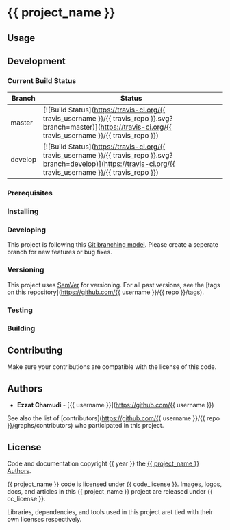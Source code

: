 # {{ project_name }}

<!-- pills -->
<!-- logo -->
<!-- description -->
<!-- screenshots -->

## Usage

<!-- how to use this project (as end user) -->

## Development


### Current Build Status

| Branch | Status |
| - | - |
| master | [![Build Status](https://travis-ci.org/{{ travis_username }}/{{ travis_repo }}.svg?branch=master)](https://travis-ci.org/{{ travis_username }}/{{ travis_repo }}) |
| develop | [![Build Status](https://travis-ci.org/{{ travis_username }}/{{ travis_repo }}.svg?branch=develop)](https://travis-ci.org/{{ travis_username }}/{{ travis_repo }}) |

### Prerequisites

### Installing

### Developing

This project is following this [Git branching model](https://nvie.com/files/Git-branching-model.pdf). Please create a seperate branch for new features or bug fixes. 

### Versioning

This project uses [SemVer](http://semver.org/) for versioning. For all past versions, see the [tags on this repository](https://github.com/{{ username }}/{{ repo }}/tags). 

### Testing

### Building

## Contributing

Make sure your contributions are compatible with the license of this code.

## Authors

* **Ezzat Chamudi** - [{{ username }}](https://github.com/{{ username }})

See also the list of [contributors](https://github.com/{{ username }}/{{ repo }}/graphs/contributors) who participated in this project.

## License

Code and documentation copyright {{ year }} the [{{ project_name }} Authors](). 

{{ project_name }} code is licensed under {{ code_license }}. Images, logos, docs, and articles in this {{ project_name }} project are released under {{ cc_license }}.

Libraries, dependencies, and tools used in this project aret tied with their own licenses respectively.


<!--
Licenses list
[AGPL-3.0](https://www.gnu.org/licenses/agpl-3.0.en.html)

[MPL-2.0](https://www.mozilla.org/en-US/MPL/2.0/)
https://www.mozilla.org/media/MPL/2.0/index.815ca599c9df.txt

[Apache-2.0](https://www.apache.org/licenses/LICENSE-2.0)
https://www.apache.org/licenses/LICENSE-2.0.txt

[CC-BY-4.0](https://creativecommons.org/licenses/by/4.0/legalcode)
https://creativecommons.org/licenses/by/4.0/legalcode.txt

[CC-BY-SA-4.0](https://creativecommons.org/licenses/by-sa/4.0/legalcode)
https://creativecommons.org/licenses/by-sa/4.0/legalcode.txt

[CC-BY-NC-SA-4.0](https://creativecommons.org/licenses/by-nc-sa/4.0/legalcode)
https://creativecommons.org/licenses/by-nc-sa/4.0/legalcode.txt

-->
